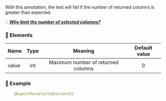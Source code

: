 With this annotation, the test will fail if the number of returned columns is greater than expected.

💡 **_[Why limit the number of selected columns?](https://github.com/quick-perf/doc/wiki/Why-limit-the-number-of-selected-columns)_**

### :wrench: Elements 
|Name       |Type | Meaning                             | Default value  |
| --------  |:---:|:----------------------------------:|:--------------:|
| value     | int |Maximum number of returned columns  |        0       |
### :mag_right: Example
```java
    @ExpectMaxSelectedColumn(5)
```